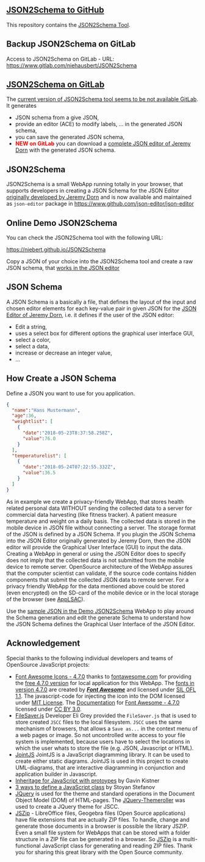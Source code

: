 
## [JSON2Schema to GitHub](https://niebert.github.io/JSON2Schema)
This repository contains the [JSON2Schema Tool](https://niebert.github.io/JSON2Schema).

### 
## Backup JSON2Schema on GitLab
Access to JSON2Schema on GitLab - URL: https://www.gitlab.com/niehausbert/JSON2Schema 

## [JSON2Schema on GitLab](https://niehausbert.gitlab.io/JSON2Schema)
The [current version of JSON2Schema tool seems to be not available GitLab](https://niehausbert.gitlab.io/JSON2Schema). It generates
* JSON schema from a give JSON,
* provide an editor (ACE) to modify labels, ... in the generated JSON schema,
* you can save the generated JSON schema,
* <b style="color:red">NEW on GitLab</b> you can download a [complete JSON editor of Jeremy Dorn](https://niehausbert.gitlab.io/JSON2Schema) with the generated JSON schema. 

## JSON2Schema
JSON2Schema is a small WebApp running totally in your browser, that supports developers in creating a JSON Schema for the JSON Editor [originally developed by Jeremy Dorn](https://github.com/jdorn/json-editor) and is now available and maintained as `json-editor` package in https://www.github.com/json-editor/json-editor

## Online Demo JSON2Schema
You can check the JSON2Schema tool with the following URL:

https://niebert.github.io/JSON2Schema

Copy a JSON of your choice into the JSON2Schema tool and create a raw JSON schema, that [works in the JSON editor](https://www.github.com/json-editor/json-editor)

## JSON Schema
A JSON Schema is a basically a file, that defines the layout of the input and chosen editor elements for each key-value pair in given JSON for the [JSON Editor of Jeremy Dorn](https://www.github.com/json-editor/json-editor), i.e. it defines if the user of the JSON editor:
* Edit a string,
* uses a select box for different options the graphical user interface GUI,
* select a color,
* select a data,
* increase or decrease an integer value,
* ...

## How Create a JSON Schema
Define a JSON you want to use for you application.
```json
{
  "name":"Hans Mustermann",
  "age":36,
  "weightlist": [
    {
      "date":"2018-05-23T8:37:58.258Z",
      "value":76.0
    }
  ],
  "temperaturelist": [
    {
      "date":"2018-05-24T07:22:55.332Z",
      "value":36.5
    }
  ]
}
```
As in example we create a privacy-friendly WebApp, that stores health related personal data WITHOUT sending the collected data to a server for commercial data harvesting (like fitness tracker). A patient measure temperature and weight on a daily basis. The collected data is stored in the mobile device in JSON file without connecting a server. The storage format of the JSON is defined by a JSON Schema. If you plugin the JSON Schema into the JSON Editor originally generated by Jeremy Dorn, then the JSON editor will provide the Graphical User Interface (GUI) to input the data. Creating a WebApp in general or using the JSON Editor does to specify does not imply that the collected data is not submitted from the mobile device to remote server. OpenSource architecture of the WebApp assures that the computer scientist can validate, if the source code contains hidden components that submit the collected JSON data to remote server.  For a privacy friendly WebApp for the data mentioned above could be stored (even encrypted) on the SD-card of the mobile device or in the local storage of the browser (see [AppLSAC](https://en.wikiversity.org/wiki/AppLSAC)).

Use the [sample JSON in the Demo JSON2Schema](https://niebert.github.io/JSON2Schema) WebApp to play around the Schema generation and edit the generate Schema to understand how the JSON Schema defines the Graphical User Interface of the JSON Editor.

## Acknowledgement
Special thanks to the following individual developers and teams of OpenSource JavaScript projects:
* [Font Awesome Icons - 4.7.0](https://fontawesome.com/v4.7.0/icons/) thanks to [fontawesome.com](https://fontawesome.com) for providing the [free 4.7.0 version](https://fontawesome.com/v4.7.0/icons/) for local application for this WebApp. The [fonts in version 4.7.0](https://fontawesome.com/v4.7.0/icons/) are created by ***[Font Awesome](https://fontawesome.com)*** and
licensed under [SIL OFL 1.1](http://scripts.sil.org/OFL). The javascript-code for injecting the icon into the DOM licensed under [MIT License](http://opensource.org/licenses/mit-license.html). The
[Documentation](https://fontawesome.com/v4.7.0/examples/) for [Font Awesome - 4.7.0](https://fontawesome.com/v4.7.0/icons/) licensed under [CC BY 3.0](http://creativecommons.org/licenses/by/3.0/).
* [FileSaver.js](https://github.com/eligrey/FileSaver.js) Developer Eli Grey provided the `FileSaver.js` that is used to store created `JSCC` files to the local filesystem. `JSCC` uses the same mechanism of browsers, that allows a `Save as...` in the context menu of a web pages or image. So not uncontrolled write access to your file system is implemented, because users have to select the locations in which the user whats to store the file (e.g. JSON, Javascript or HTML).
* [JointJS](https://github.com/clientIO/joint) JointJS is a JavaScript diagramming library. It can be used to create either static diagrams. JointJS is used in this project to create UML-diagrams, that are interactive diagramming in conjunction and application builder in Javascript.
* [Inheritage for JavaScript with protoypes](http://phrogz.net/js/classes/OOPinJS2.html) by Gavin Kistner
* [3 ways to define a JavaScript class](https://www.phpied.com/3-ways-to-define-a-javascript-class/) by Stoyan Stefanov
* [JQuery](https://jqueryui.com) is used for the theme and standard operations in the Document Object Model (DOM) of HTML-pages. The [JQuery-Themeroller](https://jqueryui.com/themeroller/) was used to create a JQuery theme for JSCC.
* [JSZip](http://stuartk.com/jszip) - LibreOffice files, Geogebra files (Open Source applications) have file extensions that are actually ZIP files. To handle, change and generate those documents in a browser is possible the library JSZIP. Even a small file system for WebApps that can be stored with a folder structure in a ZIP file can be generated in a browser. So [JSZip](http://stuartk.com/jszip) is a multi-functional JavaScript class for generating and reading ZIP files. Thank you for sharing this great library with the Open Source community.
